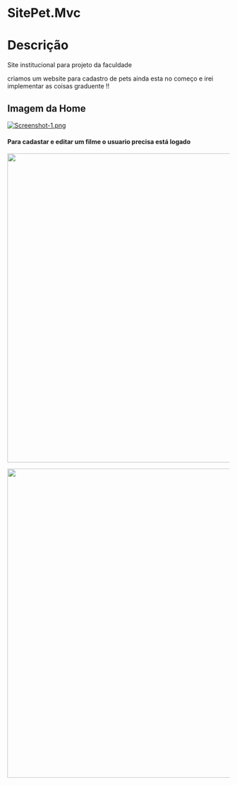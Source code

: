 # SitePet.Mvc

# Descrição

Site institucional para projeto da faculdade

criamos um website para cadastro de pets ainda esta no começo e irei implementar as coisas graduente !!


## Imagem da Home
[![Screenshot-1.png](https://i.postimg.cc/G36BRKYK/Screenshot-1.png)](https://postimg.cc/4nb4bzWH)



#### Para cadastar e editar um filme o usuario precisa está logado


<p align="center">
	<img width="1000" height="700" src="SitePet.Mvc/wwwroot/img/AdoteumPetGif1.gif"
</p>

<p align="center">
	<img width="1000" height="700" src="SitePet.Mvc/wwwroot/img/AdoteumPetGif2.gif"
</p>
